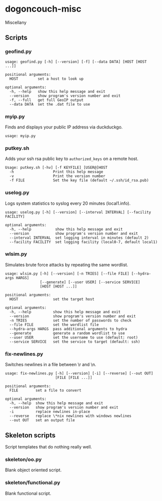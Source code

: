 # dogoncouch-misc
Miscellany

## Scripts

### geofind.py

```
usage: geofind.py [-h] [--version] [-f] [--data DATA] [HOST [HOST ...]]

positional arguments:
  HOST         set a host to look up

optional arguments:
  -h, --help   show this help message and exit
  --version    show program's version number and exit
  -f, --full   get full GeoIP output
  --data DATA  set the .dat file to use
```

### myip.py
Finds and displays your public IP address via duckduckgo.

```
usage: myip.py
```

### putkey.sh
Adds your ssh rsa public key to `authorized_keys` on a remote host.

```
Usage: putkey.sh [-hv] [-f KEYFILE] [USER@]HOST
  -h                  Print this help message
  -v                  Print the version number
  -f FILE             Set the key file (default ~/.ssh/id_rsa.pub)
```

### uselog.py
Logs system statistics to syslog every 20 minutes (local1.info).

```
usage: uselog.py [-h] [--version] [--interval INTERVAL] [--facility FACILITY]

optional arguments:
  -h, --help           show this help message and exit
  --version            show program's version number and exit
  --interval INTERVAL  set logging interval in minutes (default 2)
  --facility FACILITY  set logging facility (local0-7, default local1)
```

### wlsim.py
Simulates brute force attacks by repeating the same wordlist.

```
usage: wlsim.py [-h] [--version] [-n TRIES] [--file FILE] [--hydra-args HARGS]
                [--generate] [--user USER] [--service SERVICE]
                [HOST [HOST ...]]

positional arguments:
  HOST                set the target host

optional arguments:
  -h, --help          show this help message and exit
  --version           show program's version number and exit
  -n TRIES            set the number of passwords to check
  --file FILE         set the wordlist file
  --hydra-args HARGS  pass additional arguments to hydra
  --generate          generate a random wordlist to use
  --user USER         set the username to use (default: root)
  --service SERVICE   set the service to target (default: ssh)
```

### fix-newlines.py
Switches newlines in a file between \r and \n.

```
usage: fix-newlines.py [-h] [--version] [-i] [--reverse] [--out OUT]
                       [FILE [FILE ...]]

positional arguments:
  FILE        set a file to convert

optional arguments:
  -h, --help  show this help message and exit
  --version   show program's version number and exit
  -i          replace newlines in-place
  --reverse   replace \*nix newlines with windows newlines
  --out OUT   set an output file
```

## Skeleton scripts
Script templates that do nothing really well.

### skeleton/oo.py
Blank object oriented script.

### skeleton/functional.py
Blank functional script.

